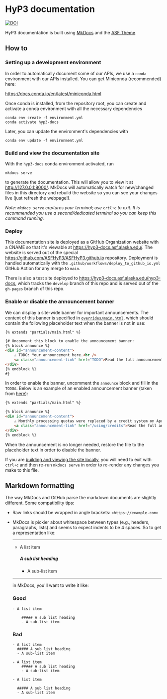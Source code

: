 # HyP3 documentation

[![DOI](https://zenodo.org/badge/DOI/10.5281/zenodo.4646138.svg)](https://doi.org/10.5281/zenodo.4646138)

HyP3 documentation is built using [MkDocs](https://www.mkdocs.org/) and the
[ASF Theme](https://github.com/ASFHyP3/mkdocs-asf-theme).

## How to

### Setting up a development environment

In order to automatically document some of our APIs, we use a `conda` environment
with our APIs installed. You can get Miniconda (recommended) here:

<https://docs.conda.io/en/latest/miniconda.html>

Once conda is installed, from the repository root, you can create and activate a 
conda environment with all the necessary dependencies

```
conda env create -f environment.yml
conda activate hyp3-docs
```

Later, you can update the environment's dependencies with

```
conda env update -f environment.yml
```

### Build and view the documentation site

With the `hyp3-docs` conda environment activated, run

```
mkdocs serve
```

to generate the documentation. This will allow you to view it at <http://127.0.0.1:8000/>.
MkDocs will automatically watch for new/changed files in this directory and
rebuild the website so you can see your changes live (just refresh the webpage!).

*Note: `mkdocs serve` captures your terminal; use `crtl+c` to exit. It is recommended you
use a second/dedicated terminal so you can keep this command running.*

### Deploy

This documentation site is deployed as a GitHub Organization website with a CNAME
so that it's viewable at <https://hyp3-docs.asf.alaska.edu/>. The website is served
out of the special <https://github.com/ASFHyP3/ASFHyP3.github.io> repository. Deployment
is handled automatically with the `.github/workflows/deploy_to_github_io.yml` GitHub
Action for any merge to `main`.

There is also a test site deployed to <https://hyp3-docs.asf.alaska.edu/hyp3-docs>, which
tracks the `develop` branch of this repo and is served out of the `gh-pages` branch
of this repo.

### Enable or disable the announcement banner

We can display a site-wide banner for important announcements.
The content of this banner is specified in [`overrides/main.html`](overrides/main.html),
which should contain the following placeholder text when the banner is not in use:

```html
{% extends "partials/main.html" %}

{# Uncomment this block to enable the announcement banner:
{% block announce %}
<div id="announcement-content">
    ⚠️ TODO: Your announcement here.<br />
    <a class="announcement-link" href="TODO">Read the full announcement.</a>
</div>
{% endblock %}
#}
```

In order to enable the banner, uncomment the `announce` block and fill in the `TODO`s.
Below is an example of an enabled announcement banner
(taken from [here](https://github.com/ASFHyP3/hyp3-docs/blob/99c0d2294f1be1249e23880b7a849f13fa99a021/overrides/main.html)):

```html
{% extends "partials/main.html" %}

{% block announce %}
<div id="announcement-content">
    ⚠️ Monthly processing quotas were replaced by a credit system on April 1st.<br />
    <a class="announcement-link" href="/using/credits">Read the full announcement.</a>
</div>
{% endblock %}
```

When the announcement is no longer needed, restore the file to the placeholder text in order to disable the banner.

If you are [building and viewing the site locally](#build-and-view-the-documentation-site),
you will need to exit with `ctrl+c` and then re-run `mkdocs serve`
in order to re-render any changes you make to this file.

## Markdown formatting

The way MkDocs and GitHub parse the markdown documents are slightly different. Some compatibility tips:

* Raw links should be wrapped in angle brackets: `<https://example.com>`
* MkDocs is pickier about whitespace between types (e.g., headers, paragraphs, lists) and seems to 
expect indents to be 4 spaces. So to get a representation like:

    <hr/>
    
    - A list item
    
         ##### A sub list heading
        - A sub-list item
    
    <hr/>
      
    in MkDocs, you'll want to write it like: 
        
    ### Good
    ```
    - A list item
    
        ##### A sub list heading
        - A sub-list item
    ```
    
    ### Bad
    ```
    - A list item
      ##### A sub list heading
      - A sub-list item
    ```
    
    ```
    - A list item
        ##### A sub list heading
        - A sub-list item
    ```
    
    ```
    - A list item
    
      ##### A sub list heading
      - A sub-list item
    ```

